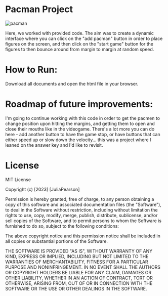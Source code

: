 # Pacman Project

![pacman](https://github.com/jtpearson95/pacman/assets/130475233/cb960dab-06a8-448f-84ad-ea3f02645ab0)

Here, we worked with provided code. The aim was to create a dynamic interface where you can click on the "add pacman" button in order to place figures on the screen, and then click on the "start game" button for the figures to then bounce around from margin to margin at random speed.

# How to Run:  
Download all documents and open the html file in your browser.

# Roadmap of future improvements: 
I'm going to continue working with this code in order to get the pacmen to change position upon hitting the margins, and getting them to open and close their mouths like in the videogame. There's a lot more you can do here - add another button to have the game stop, or have buttons that can either speed up or slow down the velocity... this was a project where I leaned on the answer key and I'd like to revisit.

# License
MIT License

Copyright (c) [2023] [JuliaPearson]

Permission is hereby granted, free of charge, to any person obtaining a copy of this software and associated documentation files (the "Software"), to deal in the Software without restriction, including without limitation the rights to use, copy, modify, merge, publish, distribute, sublicense, and/or sell copies of the Software, and to permit persons to whom the Software is furnished to do so, subject to the following conditions:

The above copyright notice and this permission notice shall be included in all copies or substantial portions of the Software.

THE SOFTWARE IS PROVIDED "AS IS", WITHOUT WARRANTY OF ANY KIND, EXPRESS OR IMPLIED, INCLUDING BUT NOT LIMITED TO THE WARRANTIES OF MERCHANTABILITY, FITNESS FOR A PARTICULAR PURPOSE AND NONINFRINGEMENT. IN NO EVENT SHALL THE AUTHORS OR COPYRIGHT HOLDERS BE LIABLE FOR ANY CLAIM, DAMAGES OR OTHER LIABILITY, WHETHER IN AN ACTION OF CONTRACT, TORT OR OTHERWISE, ARISING FROM, OUT OF OR IN CONNECTION WITH THE SOFTWARE OR THE USE OR OTHER DEALINGS IN THE SOFTWARE.
